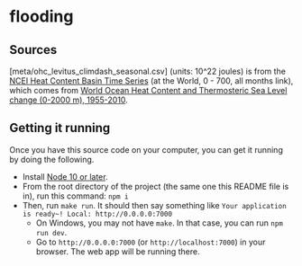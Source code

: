 # flooding

## Sources

[meta/ohc_levitus_climdash_seasonal.csv] (units: 10^22 joules) is from the [NCEI  Heat Content Basin Time Series](https://www.ncei.noaa.gov/access/global-ocean-heat-content/basin_heat_data.html) (at the World, 0 - 700, all months link), which comes from [World Ocean Heat Content and Thermosteric Sea Level change (0-2000 m), 1955-2010](https://www.ncei.noaa.gov/data/oceans/woa/PUBLICATIONS/grlheat12.pdf).

## Getting it running

Once you have this source code on your computer, you can get it running by doing the following.

- Install [Node 10 or later](https://nodejs.org/).
- From the root directory of the project (the same one this README file is in), run this command: `npm i`
- Then, run `make run`. It should then say something like `Your application is ready~! Local: http://0.0.0.0:7000`
  - On Windows, you may not have `make`. In that case, you can run `npm run dev`.
  - Go to `http://0.0.0.0:7000` (or `http://localhost:7000`) in your browser. The web app will be running there.
